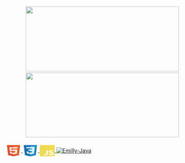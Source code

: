 ### 

<div align="center">
  <a href="https://github.com/emyldiniz">
  <img height="170em" width="400" src="https://github-readme-stats.vercel.app/api?username=emyldiniz&show_icons=true&theme=dracula&include_all_commits=true&count_private=true"/>
  <img height="170em" width="400" src="https://github-readme-stats.vercel.app/api/top-langs/?username=emyldiniz&layout=compact&langs_count=7&theme=dracula"/>
</div>
  
  <div style="display: inline_block"><br>
  <img align="center" alt="Emilly-HTML" height="30" width="40" src="https://raw.githubusercontent.com/devicons/devicon/master/icons/html5/html5-original.svg">
  <img align="center" alt="Emilly-CSS" height="30" width="40" src="https://raw.githubusercontent.com/devicons/devicon/master/icons/css3/css3-original.svg">
  <img align="center" alt="Emilly-Js" height="30" width="40" src="https://raw.githubusercontent.com/devicons/devicon/master/icons/javascript/javascript-plain.svg">
  <!--<img align="center" alt="Emilly-React" height="30" width="40" src="https://raw.githubusercontent.com/devicons/devicon/master/icons/react/react-original.svg">
  <img align="center" alt="Emilly-Python" height="30" width="40" src="https://raw.githubusercontent.com/devicons/devicon/master/icons/python/python-original.svg">-->
  <img align="center" alt="Emilly-Java" height="30" width="40" src="https://cdn.jsdelivr.net/gh/devicons/devicon/icons/java/java-original.svg">

</div>
  
  ##
  
  
